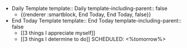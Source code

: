 - Daily Template
  template:: Daily
  template-including-parent:: false
	- {{renderer :smartblock, End Today, End Today, false}}
- End Today Template
  template:: End Today
  template-including-parent:: false
	- [[3 things I appreciate myself]]
	- [[3 things I determine to do]]
	  SCHEDULED: <%tomorrow%>
